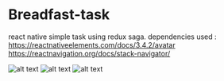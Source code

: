 # Breadfast-task
react native simple task using redux saga.
dependencies used :
  https://reactnativeelements.com/docs/3.4.2/avatar
  https://reactnavigation.org/docs/stack-navigator/
  
  
![alt text](https://github.com/Hossam777/Breadfast-task/tree/main/blog/screen1.png)
![alt text](https://github.com/Hossam777/Breadfast-task/tree/main/blog/screen2.png?raw=true)
![alt text](https://github.com/Hossam777/Breadfast-task/tree/main/blog/screen3.png?raw=true)
